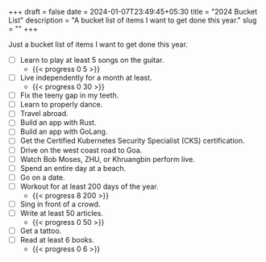 +++ 
draft = false
date = 2024-01-07T23:49:45+05:30
title = "2024 Bucket List"
description = "A bucket list of items I want to get done this year."
slug = "" 
+++

Just a bucket list of items I want to get done this year.

- [ ] Learn to play at least 5 songs on the guitar.
  - {{< progress 0 5 >}}
- [ ] Live independently for a month at least.
  - {{< progress 0 30 >}}
- [ ] Fix the teeny gap in my teeth.
- [ ] Learn to properly dance.
- [ ] Travel abroad.
- [ ] Build an app with Rust.
- [ ] Build an app with GoLang.
- [ ] Get the Certified Kubernetes Security Specialist (CKS) certification.
- [ ] Drive on the west coast road to Goa.
- [ ] Watch Bob Moses, ZHU, or Khruangbin perform live.
- [ ] Spend an entire day at a beach.
- [ ] Go on a date.
- [ ] Workout for at least 200 days of the year.
  - {{< progress 8 200 >}}
- [ ] Sing in front of a crowd.
- [ ] Write at least 50 articles.
  - {{< progress 0 50 >}}
- [ ] Get a tattoo.
- [ ] Read at least 6 books.
  - {{< progress 0 6 >}}
